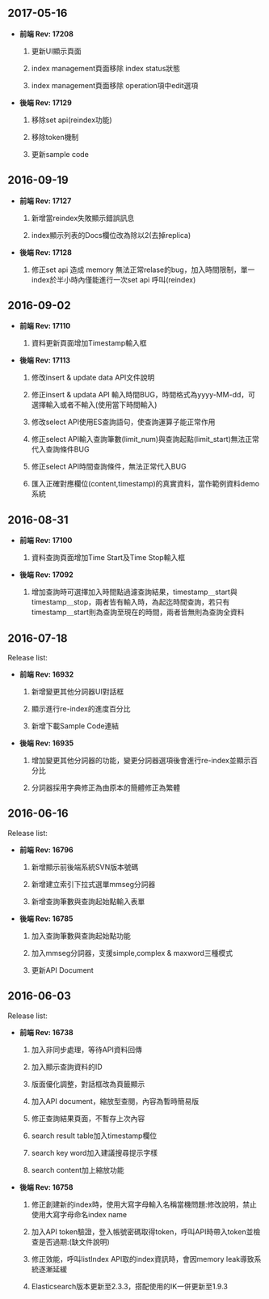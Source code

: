 2017-05-16
----
* **前端 Rev: 17208**

  1. 更新UI顯示頁面
  
  2. index management頁面移除 index status狀態
  
  3. index management頁面移除 operation項中edit選項
  
* **後端 Rev: 17129**

  1. 移除set api(reindex功能)
  
  2. 移除token機制
  
  3. 更新sample code
  
2016-09-19
----

* **前端 Rev: 17127**

  1. 新增當reindex失敗顯示錯誤訊息
  
  2. index顯示列表的Docs欄位改為除以2(去掉replica)

* **後端 Rev: 17128**

  1. 修正set api 造成 memory 無法正常relase的bug，加入時間限制，單一index於半小時內僅能進行一次set api 呼叫(reindex)

2016-09-02
----

* **前端 Rev: 17110**

  1. 資料更新頁面增加Timestamp輸入框

* **後端 Rev: 17113**

  1. 修改insert & update data API文件說明
  
  2. 修正insert & updata API 輸入時間BUG，時間格式為yyyy-MM-dd，可選擇輸入或者不輸入(使用當下時間輸入)
  
  3. 修改select API使用ES查詢語句，使查詢運算子能正常作用
  
  4. 修正select API輸入查詢筆數(limit_num)與查詢起點(limit_start)無法正常代入查詢條件BUG
  
  5. 修正select API時間查詢條件，無法正常代入BUG
  
  6. 匯入正確對應欄位(content,timestamp)的真實資料，當作範例資料demo系統

2016-08-31
----

* **前端 Rev: 17100**

  1. 資料查詢頁面增加Time Start及Time Stop輸入框

* **後端 Rev: 17092**

  1. 增加查詢時可選擇加入時間點過濾查詢結果，timestamp＿start與timestamp＿stop，兩者皆有輸入時，為起迄時間查詢，若只有timestamp＿start則為查詢至現在的時間，兩者皆無則為查詢全資料

2016-07-18
----
 Release list:
  
* **前端 Rev: 16932**

  1. 新增變更其他分詞器UI對話框
  
  2. 顯示進行re-index的進度百分比

  3. 新增下載Sample Code連結

* **後端 Rev: 16935**

  1. 增加變更其他分詞器的功能，變更分詞器選項後會進行re-index並顯示百分比

  2. 分詞器採用字典修正為由原本的簡體修正為繁體
  
2016-06-16
----
 Release list:
  
* **前端 Rev: 16796**

  1. 新增顯示前後端系統SVN版本號碼
  
  2. 新增建立索引下拉式選單mmseg分詞器
  
  3. 新增查詢筆數與查詢起始點輸入表單

* **後端 Rev: 16785**

  1. 加入查詢筆數與查詢起始點功能
  
  2. 加入mmseg分詞器，支援simple,complex & maxword三種模式
  
  3. 更新API Document
  
2016-06-03
----
 Release list:
  
* **前端 Rev: 16738**

  1. 加入非同步處理，等待API資料回傳
  
  2. 加入顯示查詢資料的ID
  
  3. 版面優化調整，對話框改為頁籤顯示
  
  4. 加入API document，縮放型查閱，內容為暫時簡易版
  
  5. 修正查詢結果頁面，不暫存上次內容
  
  6. search result table加入timestamp欄位
  
  7. search key word加入建議搜尋提示字樣
  
  8. search content加上縮放功能

* **後端 Rev: 16758**

  1. 修正創建新的index時，使用大寫字母輸入名稱當機問題:修改說明，禁止使用大寫字母命名index name
  
  2. 加入API token驗證，登入帳號密碼取得token，呼叫API時帶入token並檢查是否過期:(缺文件說明)
  
  3. 修正效能，呼叫listIndex API取的index資訊時，會因memory leak導致系統逐漸延緩
  
  4. Elasticsearch版本更新至2.3.3，搭配使用的IK一併更新至1.9.3